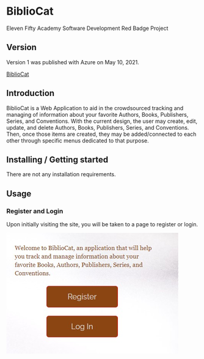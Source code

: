 # BiblioCat
Eleven Fifty Academy Software Development Red Badge Project

## Version
Version 1 was published with Azure on May 10, 2021.

[BiblioCat](https://bibliocat.azurewebsites.net/)

## Introduction

BiblioCat is a Web Application to aid in the crowdsourced tracking and managing of information about your favorite Authors, Books, Publishers, Series, and Conventions. With the current design, the user may create, edit, update, and delete Authors, Books, Publishers, Series, and Conventions. Then, once those items are created, they may be added/connected to each other through specific menus dedicated to that purpose.

## Installing / Getting started

There are not any installation requirements.

## Usage

### Register and Login

Upon initially visiting the site, you will be taken to a page to register or login.

![Login page](/BiblioCat.WebMVC/Content/Assets/FrontPage.jpg)
